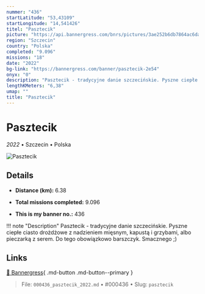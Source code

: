 ```yaml
---
nummer: "436"
startLatitude: "53,43109"
startLongitude: "14,541426"
titel: "Pasztecik"
picture: "https://api.bannergress.com/bnrs/pictures/3ae252b6db7864ac6dacb0979f6dab1e"
region: "Szczecin"
country: "Polska"
completed: "9.096"
missions: "18"
date: "2022"
bg-link: "https://bannergress.com/banner/pasztecik-2e54"
onyx: "0"
description: "Pasztecik - tradycyjne danie szczecińskie. Pyszne ciepłe ciasto drożdżowe z nadzieniem mięsnym, kapustą i grzybami, albo pieczarką z serem. Do tego obowiązkowo barszczyk.\nSmacznego ;)"
lengthKMeters: "6,38"
umap: ""
title: "Pasztecik"
---
```

# Pasztecik

*2022* • Szczecin • Polska

![Pasztecik](https://api.bannergress.com/bnrs/pictures/3ae252b6db7864ac6dacb0979f6dab1e)

## Details
- **Distance (km):** 6.38

- **Total missions completed:** 9.096
- **This is my banner no.:** 436


!!! note "Description"
    Pasztecik - tradycyjne danie szczecińskie. Pyszne ciepłe ciasto drożdżowe z nadzieniem mięsnym, kapustą i grzybami, albo pieczarką z serem. Do tego obowiązkowo barszczyk.
Smacznego ;)



## Links
[🔗 Bannergress](https://bannergress.com/banner/pasztecik-2e54){ .md-button .md-button--primary }



> File: `000436_pasztecik_2022.md` • #000436 • Slug: `pasztecik`
